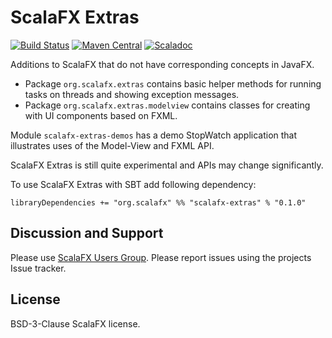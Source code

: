 ScalaFX Extras
==============

[![Build Status](https://travis-ci.org/scalafx/scalafx-extras.svg?branch=master)](https://travis-ci.org/scalafx/scalafx-extras)
[![Maven Central](https://maven-badges.herokuapp.com/maven-central/org.scalafx/scalafx-extras_2.11/badge.svg)](https://maven-badges.herokuapp.com/maven-central/org.scalafx/scalafx-extras_2.11)
[![Scaladoc](http://javadoc-badge.appspot.com/org.scalafx/scalafx-extras_2.11.svg?label=scaladoc)](http://javadoc-badge.appspot.com/org.scalafx/scalafx-extras_2.11)

Additions to ScalaFX that do not have corresponding concepts in JavaFX. 
  * Package `org.scalafx.extras` contains basic helper methods for running tasks on threads and showing exception messages.
  * Package `org.scalafx.extras.modelview` contains classes for creating with UI components based on FXML.

Module `scalafx-extras-demos` has a demo StopWatch application that illustrates uses of the Model-View and FXML API.

ScalaFX Extras is still quite experimental and APIs may change significantly.

To use ScalaFX Extras with SBT add following dependency:

```
libraryDependencies += "org.scalafx" %% "scalafx-extras" % "0.1.0"
```

Discussion and Support
----------------------

Please use [ScalaFX Users Group](https://groups.google.com/forum/#!forum/scalafx-users). Please report issues using the projects Issue tracker.


License
-------

BSD-3-Clause ScalaFX license.